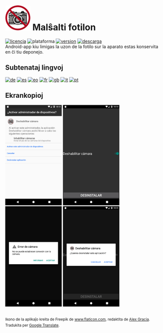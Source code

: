 <!-- Esperanto -->
# <img alt="app-icon" src="../img/app-icon.png" width="80" height="80"> Malŝalti fotilon
<!-- Botones -->
[![licencia](https://img.shields.io/github/license/AlexGracia/Deshabilitar-camara?label=licenco&logo=Open-Access&style=flat-square)](../../LICENSE.md)
![plataforma](https://img.shields.io/badge/kajo-android-%232b995c?logo=Android&style=flat-square)
[![version](https://img.shields.io/github/tag/AlexGracia/Deshabilitar-camara?label=versio&logo=Skyliner&logoColor=9cf&style=flat-square)](https://github.com/AlexGracia/Deshabilitar-camara/releases/latest)
[![descarga](https://img.shields.io/badge/elŝuti-Deshabilitar--camara.apk-%23cca414?logo=DocuSign&style=flat-square)](https://github.com/AlexGracia/Deshabilitar-camara/releases/latest/download/Deshabilitar-camara.apk)
<br>Android-app kiu limigas la uzon de la fotilo sur la aparato estas konservita en ĉi tiu deponejo.

## Subtenataj lingvoj
[<img title="Germane" alt="de" src="https://github.githubassets.com/images/icons/emoji/unicode/1f1e9-1f1ea.png" width="20" height="20">](README-de.md) [<img title="Hispana" alt="es" src="https://github.githubassets.com/images/icons/emoji/unicode/1f1ea-1f1f8.png" width="20" height="20">](../../README.md) [<img title="Esperanto" alt="eo" src="https://upload.wikimedia.org/wikipedia/commons/7/78/Nuvola_Esperantujo_flag.svg" width="17" height="17">](README-eo.md) [<img title="Franca" alt="fr" src="https://github.githubassets.com/images/icons/emoji/unicode/1f1eb-1f1f7.png" width="20" height="20">](README-fr.md) [<img title="Angla" alt="gb" src="https://github.githubassets.com/images/icons/emoji/unicode/1f1ec-1f1e7.png" width="20" height="20">](README-gb.md) [<img title="Itala" alt="it" src="https://github.githubassets.com/images/icons/emoji/unicode/1f1ee-1f1f9.png" width="20" height="20">](README-it.md) [<img title="Portugala" alt="pt" src="https://github.githubassets.com/images/icons/emoji/unicode/1f1f5-1f1f9.png" width="20" height="20">](README-pt.md)

## Ekrankopioj
<img title="Aktivigi Administranton" alt="screenshot1" src="../img/Screenshot1.png" width="180" height="320"> <img title="Malŝalti fotilon" alt="screenshot2" src="../img/Screenshot2.png" width="180" height="320"> <img title="Fotilo malebligita" alt="screenshot3" src="../img/Screenshot3.png" width="180" height="320"> <img title="Malinstali app" alt="screenshot4" src="../img/Screenshot4.png" width="180" height="320">

<br><sup>Ikono de la aplikaĵo kreita de Freepik de www.flaticon.com, redaktita de [Alex Gracia](https://github.com/AlexGracia).
<br>Tradukita per [Google Translate](https://translate.google.com/).</sup>
